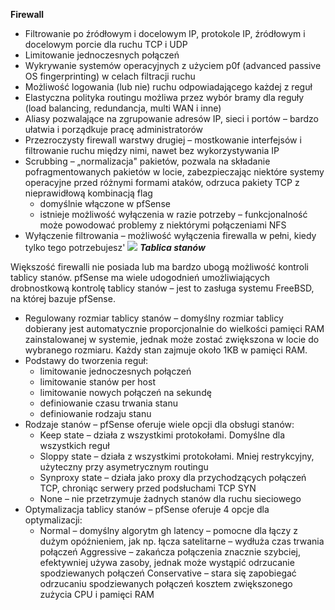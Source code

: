 **Firewall**

- Filtrowanie po źródłowym i docelowym IP, protokole IP, źródłowym i docelowym porcie dla ruchu TCP i UDP
- Limitowanie jednoczesnych połączeń
- Wykrywanie systemów operacyjnych z użyciem p0f (advanced passive OS fingerprinting) w celach filtracji ruchu
- Możliwość logowania (lub nie) ruchu odpowiadającego każdej z reguł
- Elastyczna polityka routingu możliwa przez wybór bramy dla reguły (load balancing, redundancja, multi WAN i inne)
- Aliasy pozwalające na zgrupowanie adresów IP, sieci i portów – bardzo ułatwia i porządkuje pracę administratorów
- Przezroczysty firewall warstwy drugiej – mostkowanie interfejsów i filtrowanie ruchu między nimi, nawet bez wykorzystywania IP
- Scrubbing – „normalizacja&quot; pakietów, pozwala na składanie pofragmentowanych pakietów w locie, zabezpieczając niektóre systemy operacyjne przed różnymi formami ataków, odrzuca pakiety TCP z nieprawidłową kombinacją flag
  - domyślnie włączone w pfSense
  - istnieje możliwość wyłączenia w razie potrzeby – funkcjonalność może powodować problemy z niektórymi połączeniami NFS
- Wyłączenie filtrowania – możliwość wyłączenia firewalla w pełni, kiedy tylko tego potrzebujesz'
![](http://net-masters.pl/wp-content/uploads/2015/12/pfSense-WAN-Rules-01.png)
***Tablica stanów***

Większość firewalli nie posiada lub ma bardzo ubogą możliwość kontroli tablicy stanów. pfSense ma wiele udogodnień umożliwiających drobnostkową kontrolę tablicy stanów – jest to zasługa systemu FreeBSD, na której bazuje pfSense.

- Regulowany rozmiar tablicy stanów – domyślny rozmiar tablicy dobierany jest automatycznie proporcjonalnie do wielkości pamięci RAM zainstalowanej w systemie, jednak może zostać zwiększona w locie do wybranego rozmiaru. Każdy stan zajmuje około 1KB w pamięci RAM.
- Podstawy do tworzenia reguł:
  - limitowanie jednoczesnych połączeń
  - limitowanie stanów per host
  - limitowanie nowych połączeń na sekundę
  - definiowanie czasu trwania stanu
  - definiowanie rodzaju stanu
- Rodzaje stanów – pfSense oferuje wiele opcji dla obsługi stanów:
  - Keep state – działa z wszystkimi protokołami. Domyślne dla wszystkich reguł
  - Sloppy state – działa z wszystkimi protokołami. Mniej restrykcyjny, użyteczny przy asymetrycznym routingu
  - Synproxy state – działa jako proxy dla przychodzących połączeń TCP, chroniąc serwery przed podsłuchami TCP SYN
  - None – nie przetrzymuje żadnych stanów dla ruchu sieciowego
- Optymalizacja tablicy stanów – pfSense oferuje 4 opcje dla optymalizacji:
  - Normal – domyślny algorytm
gh latency – pomocne dla łączy z dużym opóźnieniem, jak np. łącza satelitarne – wydłuża czas trwania połączeń
Aggressive – zakańcza połączenia znacznie szybciej, efektywniej używa zasoby, jednak może wystąpić odrzucanie spodziewanych połączeń
Conservative – stara się zapobiegać odrzucaniu spodziewanych połączeń kosztem zwiększonego zużycia CPU i pamięci RAM

